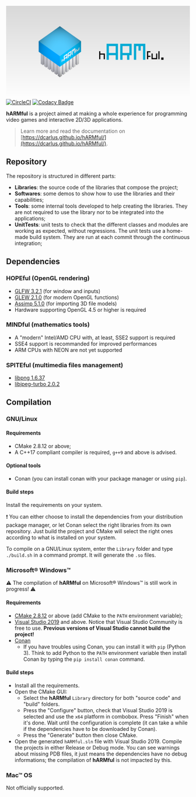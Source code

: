 ![hARMful banner](./docs/assets/images/logo/hARMful_Preview.png)
[![CircleCI](https://circleci.com/gh/dcarlus/hARMful.svg?style=svg)](https://circleci.com/gh/dcarlus/hARMful) [![Codacy Badge](https://api.codacy.com/project/badge/Grade/5690dc89003b44f6b12456ca512a793d)](https://www.codacy.com/app/dcarlus/hARMful?utm_source=github.com&amp;utm_medium=referral&amp;utm_content=dcarlus/hARMful&amp;utm_campaign=Badge_Grade)

**hARMful** is a project aimed at making a whole experience for programming video games and interactive 2D/3D applications.

> Learn more and read the documentation on [https://dcarlus.github.io/hARMful/](https://dcarlus.github.io/hARMful/).

## Repository
The repository is structured in different parts:
-   **Libraries**: the source code of the libraries that compose the project;
-   **Softwares**: some demos to show how to use the libraries and their capabilities;
-   **Tools**: some internal tools developed to help creating the libraries. They are not required to use the library nor to be integrated into the applications;
-   **UnitTests**: unit tests to check that the different classes and modules are working as expected, without regressions. The unit tests use a home-made build system. They are run at each commit through the continuous integration;

## Dependencies
### HOPEful (OpenGL rendering)
-   [GLFW 3.2.1](https://github.com/glfw/glfw) (for window and inputs)
-   [GLEW 2.1.0](https://github.com/nigels-com/glew) (for modern OpenGL functions)
-   [Assimp 5.1.0](https://github.com/assimp/assimp) (for importing 3D file models)
-   Hardware supporting OpenGL 4.5 or higher is required

### MINDful (mathematics tools)
-   A "modern" Intel/AMD CPU with, at least, SSE2 support is required
-   SSE4 support is recommanded for improved performances
-   ARM CPUs with NEON are not yet supported

### SPITEful (multimedia files management)
-   [libpng 1.6.37](https://github.com/glennrp/libpng)
-   [libjpeg-turbo 2.0.2](https://github.com/libjpeg-turbo/libjpeg-turbo)

## Compilation
### GNU/Linux
#### Requirements
- CMake 2.8.12 or above;
- A C++17 compliant compiler is required, `g++9` and above is advised.

#### Optional tools
- Conan (you can install conan with your package manager or using `pip`).

#### Build steps
Install the requirements on your system.

:exclamation: You can either choose to install the dependencies from your distribution package manager, or let Conan select the right libraries from its own repository. Just build the project and CMake will select the right ones according to what is installed on your system.

To compile on a GNU/Linux system, enter the `Library` folder and type `./build.sh` in a command prompt. It will generate the `.so` files.

### Microsoft® Windows™
:warning: The compilation of **hARMful** on Microsoft® Windows™ is still work in progress! :warning:

#### Requirements
- [CMake 2.8.12](https://cmake.org/download/) or above (add CMake to the `PATH` environment variable);
- [Visual Studio 2019](https://visualstudio.microsoft.com) and above. Notice that Visual Studio Community is free to use. **Previous versions of Visual Studio cannot build the project!**
- [Conan](https://conan.io/downloads.html)
    - If you have troubles using Conan, you can install it with `pip` (Python 3). Think to add Python to the `PATH` environment variable then install Conan by typing the `pip install conan` command.

#### Build steps
- Install all the requirements.
- Open the CMake GUI:
    - Select the **hARMful** `Library` directory for both "source code" and "build" folders.
    - Press the "Configure" button, check that Visual Studio 2019 is selected and use the `x64` platform in combobox. Press "Finish" when it's done. Wait until the configuration is complete (it can take a while if the dependencies have to be downloaded by Conan).
    - Press the "Generate" button then close CMake.
- Open the generated `hARMful.sln` file with Visual Studio 2019. Compile the projects in either Release or Debug mode. You can see warnings about missing PDB files, it just means the dependencies have no debug informations; the compilation of **hARMful** is not impacted by this.

### Mac™ OS
Not officially supported.
